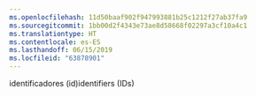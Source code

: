 ```yaml
---
ms.openlocfilehash: 11d50baaf902f947993881b25c1212f27ab37fa9
ms.sourcegitcommit: 1bb00d2f4343e73ae8d58668f02297a3cf10a4c1
ms.translationtype: HT
ms.contentlocale: es-ES
ms.lasthandoff: 06/15/2019
ms.locfileid: "63878901"
---
```

<span data-ttu-id="802a8-101">identificadores (id)</span><span class="sxs-lookup"><span data-stu-id="802a8-101">identifiers (IDs)</span></span>